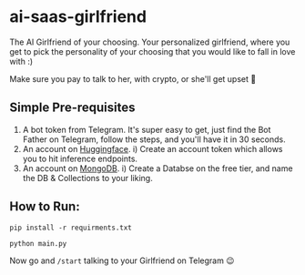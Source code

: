 # ai-saas-girlfriend

The AI Girlfriend of your choosing. Your personalized girlfriend, where you get to pick the personality of your choosing
that you would like to fall in love with :)

Make sure you pay to talk to her, with crypto, or she'll get upset 🙈


## Simple Pre-requisites
1. A bot token from Telegram. It's super easy to get, just find the Bot Father on Telegram, follow the steps, and you'll have it in 30 seconds.
2. An account on [Huggingface](https://huggingface.co).
  i) Create an account token which allows you to hit inference endpoints.
3. An account on [MongoDB](https://www.mongodb.com).
  i) Create a Databse on the free tier, and name the DB & Collections to your liking.

## How to Run:

```
pip install -r requirments.txt 
```
```
python main.py
```

Now go and `/start` talking to your Girlfriend on Telegram 😉